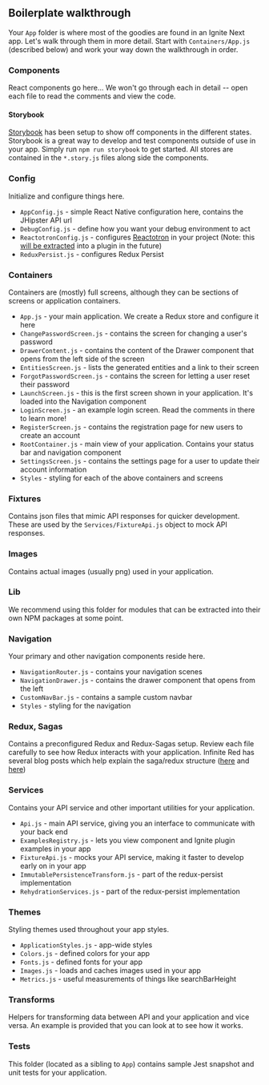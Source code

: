 ## Boilerplate walkthrough

Your `App` folder is where most of the goodies are found in an Ignite Next app. Let's walk through them in more detail. Start with `Containers/App.js` (described below) and work your way down the walkthrough in order.

### Components

React components go here... We won't go through each in detail -- open each file to read the comments and view the code.

#### Storybook

[Storybook](https://storybook.js.org/) has been setup to show off components in the different states. Storybook is a great way to develop and test components outside of use in your app. Simply run `npm run storybook` to get started. All stores are contained in the `*.story.js` files along side the components.

### Config

Initialize and configure things here.

* `AppConfig.js` - simple React Native configuration here, contains the JHipster API url
* `DebugConfig.js` - define how you want your debug environment to act
* `ReactotronConfig.js` - configures [Reactotron](https://github.com/infinitered/reactotron) in your project (Note: this [will be extracted](https://github.com/infinitered/ignite/issues/779) into a plugin in the future)
* `ReduxPersist.js` - configures Redux Persist

### Containers

Containers are (mostly) full screens, although they can be sections of screens or application containers.

* `App.js` - your main application. We create a Redux store and configure it here
* `ChangePasswordScreen.js` - contains the screen for changing a user's password 
* `DrawerContent.js` - contains the content of the Drawer component that opens from the left side of the screen 
* `EntitiesScreen.js` - lists the generated entities and a link to their screen 
* `ForgotPasswordScreen.js` - contains the screen for letting a user reset their password 
* `LaunchScreen.js` - this is the first screen shown in your application. It's loaded into the Navigation component
* `LoginScreen.js` - an example login screen. Read the comments in there to learn more!
* `RegisterScreen.js` - contains the registration page for new users to create an account
* `RootContainer.js` - main view of your application. Contains your status bar and navigation component
* `SettingsScreen.js` - contains the settings page for a user to update their account information
* `Styles` - styling for each of the above containers and screens

### Fixtures

Contains json files that mimic API responses for quicker development. These are used by the `Services/FixtureApi.js` object to mock API responses.

### Images

Contains actual images (usually png) used in your application.

### Lib

We recommend using this folder for modules that can be extracted into their own NPM packages at some point.

### Navigation

Your primary and other navigation components reside here.

* `NavigationRouter.js` - contains your navigation scenes
* `NavigationDrawer.js` - contains the drawer component that opens from the left
* `CustomNavBar.js` - contains a sample custom navbar
* `Styles` - styling for the navigation

### Redux, Sagas

Contains a preconfigured Redux and Redux-Sagas setup. Review each file carefully to see how Redux interacts with your application.  Infinite Red has several blog posts which help explain the saga/redux structure  ([here](https://shift.infinite.red/a-tour-of-react-native-part-2-redux-friends-4fed022aaa1e) and [here](https://shift.infinite.red/using-redux-saga-to-simplify-your-growing-react-native-codebase-2b8036f650de)) 

### Services

Contains your API service and other important utilities for your application.

* `Api.js` - main API service, giving you an interface to communicate with your back end
* `ExamplesRegistry.js` - lets you view component and Ignite plugin examples in your app
* `FixtureApi.js` - mocks your API service, making it faster to develop early on in your app
* `ImmutablePersistenceTransform.js` - part of the redux-persist implementation
* `RehydrationServices.js` - part of the redux-persist implementation

### Themes

Styling themes used throughout your app styles.

* `ApplicationStyles.js` - app-wide styles
* `Colors.js` - defined colors for your app
* `Fonts.js` - defined fonts for your app
* `Images.js` - loads and caches images used in your app
* `Metrics.js` - useful measurements of things like searchBarHeight

### Transforms

Helpers for transforming data between API and your application and vice versa. An example is provided that you can look at to see how it works.

### Tests

This folder (located as a sibling to `App`) contains sample Jest snapshot and unit tests for your application.
